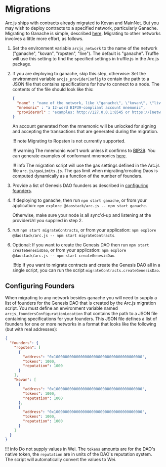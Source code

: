 # Migrations

Arc.js ships with contracts already migrated to Kovan and MainNet.  But you may wish to deploy contracts to a specified network, particularly Ganache.  Migrating to Ganache is simple, described [here](Home#migratetoganache).  Migrating to other networks involves a little more effort, as follows.

1. Set the environment variable `arcjs_network` to the name of the network ("ganache", "kovan", "ropsten", "live"). The default is "ganache".  Truffle will use this setting to find the specified settings in truffle.js in the Arc.js package.

2. If you are deploying to ganache, skip this step, otherwise:  Set the environment variable `arcjs_providerConfig` to contain the path to a JSON file that contains specifications for how to connect to a node. The contents of the file should look like this:


    ```json
    {
      "name" : "name of the network, like \"ganache\", \"kovan\", \"live\"",
      "mnemonic" : "a 12-word BIP39-compliant account mnemonic",
      "providerUrl" : "examples: http://127.0.0.1:8545 or https://[network].infura.io/[token]"
    }
    ```

    An account generated from the mnemonic will be unlocked for signing and accepting the transactions that are generated during the migration.

    !!! note
        Migrating to Ropsten is not currently supported.

    !!! warning
        The mnemonic won't work unless it confirms to [BIP39](https://github.com/bitcoin/bips/blob/master/bip-0039.mediawiki).  You can generate examples of conformant mnemonics [here](https://iancoleman.io/bip39/).

    !!! info
        The migration script will use the gas settings defined in the Arc.js file `arc.js/gasLimits.js`.  The gas limit when migrating/creating Daos is computed dynamically as a function of the number of founders.

3. Provide a list of Genesis DAO founders as described in [configuring founders](#configuring-founders).

4. If deploying to ganache, then run `npm start ganache`, or from your application: `npm explore @daostack/arc.js -- npm start ganache`.

    Otherwise, make sure your node is all sync'd-up and listening at the providerUrl you supplied in step 2.

5. run `npm start migrateContracts`, or from your application: `npm explore @daostack/arc.js -- npm start migrateContracts`.

6. Optional: If you want to create the Genesis DAO then run `npm start createGenesisDao`, or from your application: `npm explore @daostack/arc.js -- npm start createGenesisDao`.

    !!!tip
        If you want to migrate contracts and create the Genesis DAO all in a single script, you can run the script `migrateContracts.createGenesisDao`.

<a name="founders"></a>
## Configuring Founders

When migrating to any network besides ganache you will need to supply a list of founders for the Genesis DAO that is created by the Arc.js migration script.  You must define an environment variable named `arcjs_foundersConfigurationLocation` that contains the path to a JSON file containing specifications for your founders. This JSON file defines a list of founders for one or more networks in a format that looks like the following (but with real addresses):

```json
{
  "founders": {
    "ropsten": [
      {
        "address": "0x1000000000000000000000000000000000000000",
        "tokens": 1000,
        "reputation": 1000
      }
    ],
    "kovan": [
      {
        "address": "0x1000000000000000000000000000000000000000",
        "tokens": 1000,
        "reputation": 1000
      },
      {
        "address": "0x1000000000000000000000000000000000000000",
        "tokens": 1000,
        "reputation": 1000
      }
    ]
  }
}
```

!!! info
    Do not supply values in Wei.  The `tokens` amounts are for the DAO's native token, the `reputation` are in units of the DAO's reputation system.  The script will automatically convert the values to Wei.
